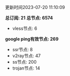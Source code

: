 更新时间2023-07-20 11:10:09

**总订阅: 21**
**总节点: 6574**
- vless节点: 6

**google ping有效节点: 269**
- ssr节点: 8
- v2ray节点: 47
- ss节点: 200
- trojan节点: 14
